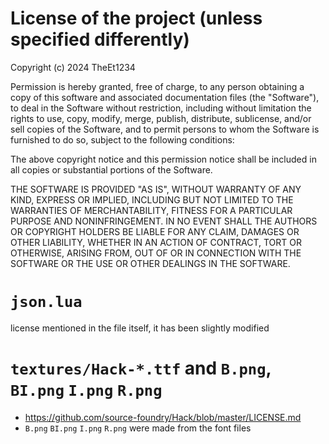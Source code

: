 # License of the project (unless specified differently)

Copyright (c) 2024 TheEt1234

Permission is hereby granted, free of charge, to any person obtaining a copy of this software and associated documentation files (the "Software"), to deal in the Software without restriction, including without limitation the rights to use, copy, modify, merge, publish, distribute, sublicense, and/or sell copies of the Software, and to permit persons to whom the Software is furnished to do so, subject to the following conditions:

The above copyright notice and this permission notice shall be included in all copies or substantial portions of the Software.

THE SOFTWARE IS PROVIDED "AS IS", WITHOUT WARRANTY OF ANY KIND, EXPRESS OR IMPLIED, INCLUDING BUT NOT LIMITED TO THE WARRANTIES OF MERCHANTABILITY, FITNESS FOR A PARTICULAR PURPOSE AND NONINFRINGEMENT. IN NO EVENT SHALL THE AUTHORS OR COPYRIGHT HOLDERS BE LIABLE FOR ANY CLAIM, DAMAGES OR OTHER LIABILITY, WHETHER IN AN ACTION OF CONTRACT, TORT OR OTHERWISE, ARISING FROM, OUT OF OR IN CONNECTION WITH THE SOFTWARE OR THE USE OR OTHER DEALINGS IN THE SOFTWARE.

# `json.lua`
license mentioned in the file itself, it has been slightly modified

# `textures/Hack-*.ttf` and `B.png`, `BI.png` `I.png` `R.png`
- https://github.com/source-foundry/Hack/blob/master/LICENSE.md
- `B.png` `BI.png` `I.png` `R.png` were made from the font files
